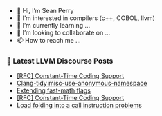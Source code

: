- 👋 Hi, I’m Sean Perry
- 👀 I’m interested in compilers (c++, COBOL, llvm)
- 🌱 I’m currently learning ...
- 💞️ I’m looking to collaborate on ...
- 📫 How to reach me ...

<!---
s66perry/s66perry is a ✨ special ✨ repository because its `README.md` (this file) appears on your GitHub profile.
You can click the Preview link to take a look at your changes.
--->
### 📕 Latest LLVM Discourse Posts

<!-- DISCOURSE-LLVM:START -->
- [[RFC] Constant-Time Coding Support](https://discourse.llvm.org/t/rfc-constant-time-coding-support/87781?page=3#post_43)
- [Clang-tidy misc-use-anonymous-namespace](https://discourse.llvm.org/t/clang-tidy-misc-use-anonymous-namespace/87947#post_4)
- [Extending fast-math flags](https://discourse.llvm.org/t/extending-fast-math-flags/88153#post_2)
- [[RFC] Constant-Time Coding Support](https://discourse.llvm.org/t/rfc-constant-time-coding-support/87781?page=3#post_42)
- [Load folding into a call instruction problems](https://discourse.llvm.org/t/load-folding-into-a-call-instruction-problems/88129#post_6)
<!-- DISCOURSE-LLVM:END -->
